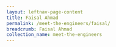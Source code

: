 ```yaml
---
layout: leftnav-page-content
title: Faisal Ahmad
permalink: /meet-the-engineers/faisal/
breadcrumb: Faisal Ahmad
collection_name: meet-the-engineers
---
```

